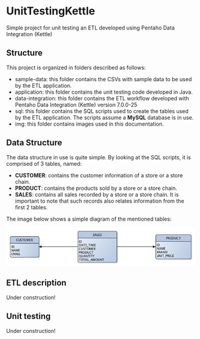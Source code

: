 # UnitTestingKettle
Simple project for unit testing an ETL developed using Pentaho Data Integration (Kettle)

## Structure
This project is organized in folders described as follows:

* sample-data: this folder contains the CSVs with sample data to be used by the ETL application.
* application: this folder contains the unit testing code developed in Java.
* data-integration: this folder contains the ETL workflow developed with Pentaho Data Integration (Kettle) version 7.0.0-25
* sql: this folder contains the SQL scripts used to create the tables used by the ETL application. The scripts assume a **MySQL** database is in use.
* img: this folder contains images used in this documentation.

## Data Structure
The data structure in use is quite simple. By looking at the SQL scripts, it is comprised of 3 tables, named:
* **CUSTOMER**: contains the customer information of a store or a store chain.
* **PRODUCT**: contains the products sold by a store or a store chain.
* **SALES**: contains all sales recorded by a store or a store chain. It is important to note that such records also relates information from the first 2 tables.

The image below shows a simple diagram of the mentioned tables:

![alt text](https://github.com/andersonkmi/UnitTestingKettle/raw/master/img/diagram.jpg "ER diagram")

## ETL description
Under construction!

## Unit testing
Under construction!
